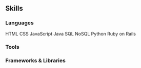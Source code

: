 #

## Skills
### Languages
HTML
CSS
JavaScript
Java
SQL
NoSQL
Python
Ruby on Rails
### Tools
### Frameworks & Libraries


